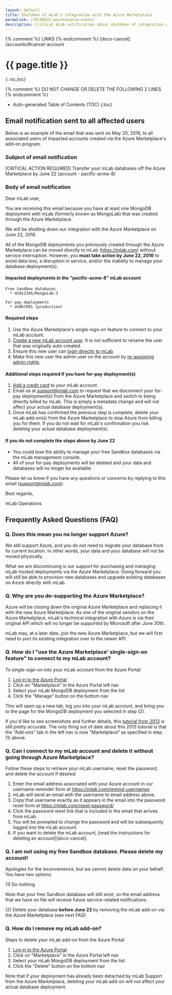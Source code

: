 ```yaml
---
layout: default
title: Shutdown of mLab's integration with the Azure Marketplace
permalink: /20160622-maintenance-event/
description: Critical mLab notification about shutdown of integration with Azure Marketplace on June 22, 2016
---
```


{% comment %} LINKS {% endcomment %}
[docs-cancel]:            /accounts/#cancel-account

# {{ page.title }}
{:.no_toc}

{% comment %} DO NOT CHANGE OR DELETE THE FOLLOWING 2 LINES {% endcomment %}
* Auto-generated Table of Contents (TOC)
{:toc}

## Email notification sent to all affected users

Below is an example of the email that was sent on May 20, 2016, to all associated users of impacted accounts created via the Azure Marketplace's add-on program.

### Subject of email notification

[CRITICAL ACTION REQUIRED] Transfer your mLab databases off the Azure Marketplace by June 22 (account - pacific-acme-8)

### Body of email notification

Dear mLab user,

You are receiving this email because you have at least one MongoDB deployment with mLab (formerly known as MongoLab) that was created through the Azure Marketplace.

We will be shutting down our integration with the Azure Marketplace on June 22, 2016.

All of the MongoDB deployments you previously created through the Azure Marketplace can be moved directly to mLab (<a href='https://mlab.com'>https://mlab.com</a>) without service interruption. However, you **must take action by June 22, 2016** to avoid data loss, a disruption in service, and/or the inability to manage your database deployment(s).

#### Impacted deployments in the "pacific-acme-8" mLab account

    Free Sandbox databases
      * ds012345/MongoLab-3

    For-pay deployments
      * ds067891 (production)

#### Required steps

1. Use the Azure Marketplace's single-sign-on feature to connect to your mLab account.
1. <a href='http://docs.mlab.com/accounts/#add-a-new-account-user-admin-only'>Create a new mLab account user</a>. It is *not* sufficient to rename the user that was originally auto-created.
1. Ensure this new user can <a href='https://mlab.com/login'>login directly to mLab</a>.
1. Make this new user the admin user on the account by <a href='http://docs.mlab.com/accounts/#re-assign-admin-privileges-admin-only'>re-assigning admin rights</a>.

#### Additional steps required if you have for-pay deployment(s)

1. <a href='http://docs.mlab.com/accounts/#add-a-new-credit-card'>Add a credit card</a> to your mLab account.
1. Email us at support@mlab.com to request that we disconnect your for-pay deployment(s) from the Azure Marketplace and switch to being directly billed by mLab. This is simply a metadata change and will not affect your actual database deployment(s).
1. Once mLab has confirmed the previous step is complete, delete your mLab add-on(s) from the Azure Marketplace to stop Azure from billing you for them. If you do not wait for mLab's confirmation you risk deleting your actual database deployment(s).

#### If you do not complete the steps above by June 22

- You could lose the ability to manage your free Sandbox databases via the mLab management console.
- All of your for-pay deployments will be deleted and your data and databases will no longer be available.

Please let us know if you have any questions or concerns by replying to this email (support@mlab.com).

Best regards,

mLab Operations

## Frequently Asked Questions (FAQ)

### Q. Does this mean you no longer support Azure?

We still support Azure, and you do not need to migrate your database from its current location. In other words, your data and your database will not be moved physically. 

What we are discontinuing is our support for purchasing and managing mLab-hosted deployments via the Azure Marketplace. Going forward you will still be able to provision new databases and upgrade existing databases on Azure directly with mLab. 

### Q. Why are you de-supporting the Azure Marketplace?

Azure will be closing down the original Azure Marketplace and replacing it with the new Azure Marketplace. As one of the original vendors on the Azure Marketplace, mLab's technical integration with Azure is via their original API which will no longer be supported by Microsoft after June 30th. 

mLab may, at a later date, join the new Azure Marketplace, but we will first need to port its existing integration over to the newer API. 

### Q. How do I "use the Azure Marketplace' single-sign-on feature" to connect to my mLab account?

To single-sign-on into your mLab account from the Azure Portal:

1. <a href='https://manage.windowsazure.com/'>Log in to the Azure Portal</a>
1. Click on "Marketplace" in the Azure Portal left nav
1. Select your mLab MongoDB deployment from the list
1. Click the "Manage" button on the bottom nav

This will open up a new tab, log you into your mLab account, and bring you to the page for the MongoDB deployment you selected in step (2).

If you'd like to see screenshots and further details, this <a href='http://blog.mlab.com/2013/02/node-js-and-mongolab-on-windows-azure/#manage'>tutorial from 2013</a> is still pretty accurate. The only thing out of date about this 2013 tutorial is that the "Add-ons" tab in the left nav is now "Marketplace" as specified in step (1) above.

### Q. Can I connect to my mLab account and delete it without going through Azure Marketplace?

Follow these steps to retrieve your mLab username, reset the password, and delete the account if desired:

1. Enter the email address associated with your Azure account in our username reminder form at https://mlab.com/remind-usernames
1. mLab will send an email with the username to email address above. 
1. Copy that username exactly as it appears in the email into the password reset form at https://mlab.com/reset-password/
1. Click the password reset link that is included in the email that arrives from mLab.
1. You will be prompted to change the password and will be subsequently logged into the mLab account.
1. If you want to delete the mLab account, [read the instructions for deleting an account][docs-cancel].

### Q. I am not using my free Sandbox database. Please delete my account!

Apologies for the inconvenience, but we cannot delete data on your behalf.  You have two options:

(1) Do nothing

Note that your free Sandbox database will still exist, so the email address that we have on file will receive future service-related notifications.

(2) Delete your database **before June 22** by removing the mLab add-on via the Azure Marketplace (see next FAQ)

### Q. How do I remove my mLab add-on?

Steps to delete your mLab add-on from the Azure Portal:

1. <a href='https://manage.windowsazure.com/'>Log in to the Azure Portal</a>
1. Click on "Marketplace" in the Azure Portal left nav
1. Select your mLab MongoDB deployment from the list
1. Click the "Delete" button on the bottom nav

Note that if your deployment has already been detached by mLab Support from the Azure Marketplace, deleting your mLab add-on will not affect your actual database deployment.











